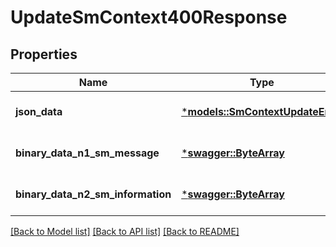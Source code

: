 # UpdateSmContext400Response

## Properties
Name | Type | Description | Notes
------------ | ------------- | ------------- | -------------
**json_data** | [***models::SmContextUpdateError**](SmContextUpdateError.md) |  | [optional] [default to None]
**binary_data_n1_sm_message** | [***swagger::ByteArray**](file.md) |  | [optional] [default to None]
**binary_data_n2_sm_information** | [***swagger::ByteArray**](file.md) |  | [optional] [default to None]

[[Back to Model list]](../README.md#documentation-for-models) [[Back to API list]](../README.md#documentation-for-api-endpoints) [[Back to README]](../README.md)


